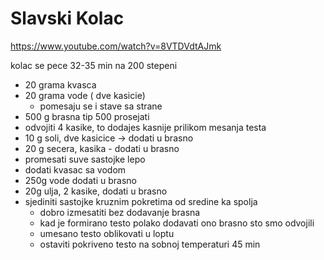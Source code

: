 # Slavski Kolac

https://www.youtube.com/watch?v=8VTDVdtAJmk

kolac se pece 32-35 min na 200 stepeni

- 20 grama kvasca
- 20 grama vode ( dve kasicie)
  - pomesaju se i stave sa strane
- 500 g brasna tip 500 prosejati
- odvojiti 4 kasike, to dodajes kasnije prilikom mesanja testa
- 10 g soli, dve kasicice -> dodati u brasno
- 20 g secera, kasika - dodati u brasno
- promesati suve sastojke lepo
- dodati kvasac sa vodom
- 250g vode dodati u brasno
- 20g ulja, 2 kasike, dodati u brasno
- sjediniti sastojke kruznim pokretima od sredine ka spolja
  - dobro izmesatiti bez dodavanje brasna
  - kad je formirano testo polako dodavati ono brasno sto smo odvojili
  - umesano testo oblikovati u loptu
  - ostaviti pokriveno testo na sobnoj temperaturi 45 min